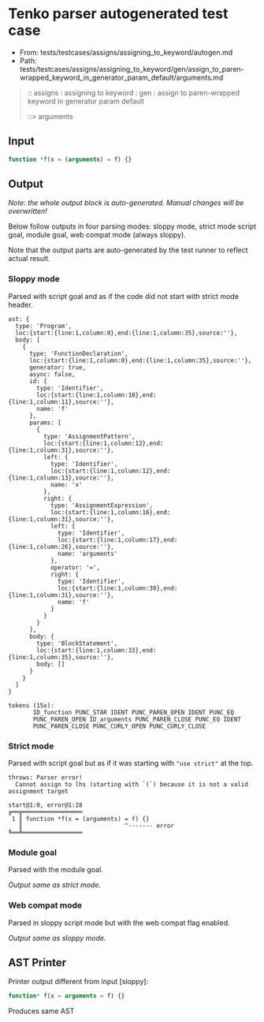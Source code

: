 # Tenko parser autogenerated test case

- From: tests/testcases/assigns/assigning_to_keyword/autogen.md
- Path: tests/testcases/assigns/assigning_to_keyword/gen/assign_to_paren-wrapped_keyword_in_generator_param_default/arguments.md

> :: assigns : assigning to keyword : gen : assign to paren-wrapped keyword in generator param default
>
> ::> arguments

## Input


`````js
function *f(x = (arguments) = f) {}
`````

## Output

_Note: the whole output block is auto-generated. Manual changes will be overwritten!_

Below follow outputs in four parsing modes: sloppy mode, strict mode script goal, module goal, web compat mode (always sloppy).

Note that the output parts are auto-generated by the test runner to reflect actual result.

### Sloppy mode

Parsed with script goal and as if the code did not start with strict mode header.

`````
ast: {
  type: 'Program',
  loc:{start:{line:1,column:0},end:{line:1,column:35},source:''},
  body: [
    {
      type: 'FunctionDeclaration',
      loc:{start:{line:1,column:0},end:{line:1,column:35},source:''},
      generator: true,
      async: false,
      id: {
        type: 'Identifier',
        loc:{start:{line:1,column:10},end:{line:1,column:11},source:''},
        name: 'f'
      },
      params: [
        {
          type: 'AssignmentPattern',
          loc:{start:{line:1,column:12},end:{line:1,column:31},source:''},
          left: {
            type: 'Identifier',
            loc:{start:{line:1,column:12},end:{line:1,column:13},source:''},
            name: 'x'
          },
          right: {
            type: 'AssignmentExpression',
            loc:{start:{line:1,column:16},end:{line:1,column:31},source:''},
            left: {
              type: 'Identifier',
              loc:{start:{line:1,column:17},end:{line:1,column:26},source:''},
              name: 'arguments'
            },
            operator: '=',
            right: {
              type: 'Identifier',
              loc:{start:{line:1,column:30},end:{line:1,column:31},source:''},
              name: 'f'
            }
          }
        }
      ],
      body: {
        type: 'BlockStatement',
        loc:{start:{line:1,column:33},end:{line:1,column:35},source:''},
        body: []
      }
    }
  ]
}

tokens (15x):
       ID_function PUNC_STAR IDENT PUNC_PAREN_OPEN IDENT PUNC_EQ
       PUNC_PAREN_OPEN ID_arguments PUNC_PAREN_CLOSE PUNC_EQ IDENT
       PUNC_PAREN_CLOSE PUNC_CURLY_OPEN PUNC_CURLY_CLOSE
`````

### Strict mode

Parsed with script goal but as if it was starting with `"use strict"` at the top.

`````
throws: Parser error!
  Cannot assign to lhs (starting with `(`) because it is not a valid assignment target

start@1:0, error@1:28
╔══╦═════════════════
 1 ║ function *f(x = (arguments) = f) {}
   ║                             ^------- error
╚══╩═════════════════

`````


### Module goal

Parsed with the module goal.

_Output same as strict mode._

### Web compat mode

Parsed in sloppy script mode but with the web compat flag enabled.

_Output same as sloppy mode._

## AST Printer

Printer output different from input [sloppy]:

````js
function* f(x = arguments = f) {}
````

Produces same AST
